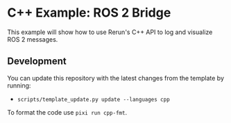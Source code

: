 # C++ Example: ROS 2 Bridge
This example will show how to use Rerun's C++ API to log and visualize ROS 2 messages.

## Development
You can update this repository with the latest changes from the template by running:
* `scripts/template_update.py update --languages cpp`

To format the code use `pixi run cpp-fmt`.

